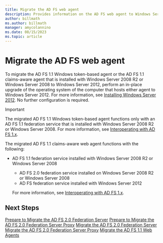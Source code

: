 ```yaml
---
title: Migrate the AD FS web agent
description: Provides information on the AD FS web agent to Windows Server 2012.
author: billmath
ms.author: billmath
manager: amycolannino
ms.date: 08/15/2023
ms.topic: article
---
```


# Migrate the AD FS web agent

To migrate the AD FS 1.1 Windows token-based agent or the AD FS 1.1 claims-aware agent that is installed with Windows Server 2008 R2 or Windows Server 2008 to Windows Server 2012, perform an in-place upgrade of the operating system of the computer that hosts either agent to Windows Server 2012. For more information, see [Installing Windows Server 2012](/previous-versions/windows/it-pro/windows-server-2012-R2-and-2012/jj134246(v=ws.11)). No further configuration is required.

> [!IMPORTANT]
>  The migrated AD FS 1.1 Windows token-based agent functions only with an AD FS 1.1 federation service that is installed with Windows Server 2008 R2 or Windows Server 2008. For more information, see [Interoperating with AD FS 1.x](Interoperating-with-AD-FS-1.x.md).
>
>  The migrated AD FS 1.1 claims-aware web agent functions with the following:
>
> - AD FS 1.1 federation service installed with Windows Server 2008 R2 or Windows Server 2008
>   -   AD FS 2.0 federation service installed on Windows Server 2008 R2 or Windows Server 2008
>   -   AD FS federation service installed with Windows Server 2012
>
>   For more information, see [Interoperating with AD FS 1.x](Interoperating-with-AD-FS-1.x.md).


## Next Steps
 [Prepare to Migrate the AD FS 2.0 Federation Server](prepare-to-migrate-ad-fs-fed-server.md)
 [Prepare to Migrate the AD FS 2.0 Federation Server Proxy](prepare-to-migrate-ad-fs-fed-proxy.md)
 [Migrate the AD FS 2.0 Federation Server](migrate-the-ad-fs-fed-server.md)
 [Migrate the AD FS 2.0 Federation Server Proxy](migrate-the-ad-fs-2-fed-server-proxy.md)
 [Migrate the AD FS 1.1 Web Agents](migrate-the-ad-fs-web-agent.md)
